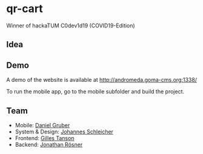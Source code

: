 # qr-cart
Winner of hackaTUM C0dev1d19 (COVID19-Edition)

## Idea



## Demo

A demo of the website is available at http://andromeda.goma-cms.org:1338/

To run the mobile app, go to the mobile subfolder and build the project.

## Team

- Mobile: [Daniel Gruber](https://www.linkedin.com/in/daniel-gruber-6758a2139/)
- System & Design: [Johannes Schleicher](https://www.linkedin.com/in/johannes-schleicher/)
- Frontend: [Gilles Tanson](https://www.linkedin.com/in/gilles-tanson-638b46113/)
- Backend: [Jonathan Rösner](https://github.com/jonrosner)
